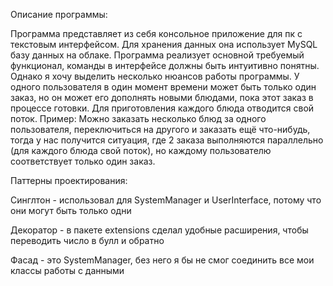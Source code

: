 Описание программы:

Программа представляет из себя консольное приложение для пк с текстовым интерфейсом. 
Для хранения данных она использует MySQL базу данных на облаке.
Программа реализует основной требуемый функционал, команды в интерфейсе должны быть интуитивно понятны.
Однако я хочу выделить несколько нюансов работы программы.
У одного пользователя в один момент времени может быть только один заказ,
но он может его дополнять новыми блюдами, пока этот заказ в процессе готовки.
Для приготовления каждого блюда отводится свой поток.
Пример: Можно заказать несколько блюд за одного пользователя, переключиться на другого
и заказать ещё что-нибудь, тогда у нас получится ситуация, где 2 заказа выполняются параллельно (для каждого блюда свой поток),
но каждому пользователю соответствует только один заказ.

Паттерны проектирования:

Синглтон - использовал для SystemManager и UserInterface, потому что они могут быть только одни

Декоратор - в пакете extensions сделал удобные расширения, чтобы переводить число в булл и обратно

Фасад - это SystemManager, без него я бы не смог соединить все мои классы работы с данными
